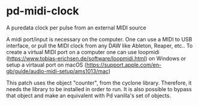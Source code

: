 # pd-midi-clock
A puredata clock per pulse from an external MIDI source

A midi port/input is necessary on the computer. One can use a MIDI to USB interface, or pull the MIDI clock from any DAW like Ableton, Reaper, etc..
To create a virtual MIDI port on a computer one can use loopmidi (https://www.tobias-erichsen.de/software/loopmidi.html) on Windows
or setup a virtaual port on macOS (https://support.apple.com/en-gb/guide/audio-midi-setup/ams1013/mac)

This patch uses the object "counter", from the cyclone library. Therefore, it needs the library to be installed in order to run. It is also possible
to bypass that object and make an equivalent with Pd vanilla's set of objects.
